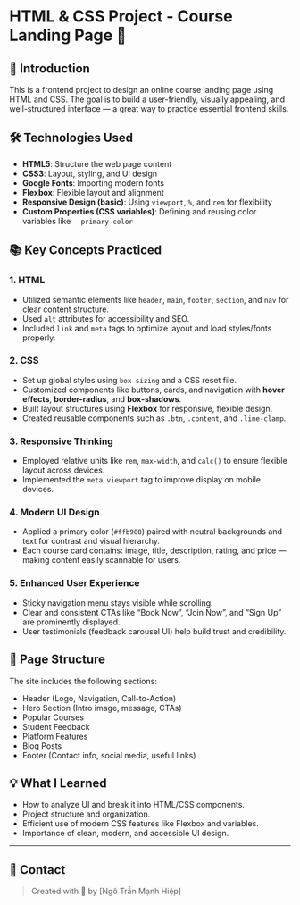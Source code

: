 # HTML & CSS Project - Course Landing Page 🎯

## 📝 Introduction

This is a frontend project to design an online course landing page using HTML and CSS. The goal is to build a user-friendly, visually appealing, and well-structured interface — a great way to practice essential frontend skills.

## 🛠️ Technologies Used

-   **HTML5**: Structure the web page content
-   **CSS3**: Layout, styling, and UI design
-   **Google Fonts**: Importing modern fonts
-   **Flexbox**: Flexible layout and alignment
-   **Responsive Design (basic)**: Using `viewport`, `%`, and `rem` for flexibility
-   **Custom Properties (CSS variables)**: Defining and reusing color variables like `--primary-color`

## 📚 Key Concepts Practiced

### 1. **HTML**

-   Utilized semantic elements like `header`, `main`, `footer`, `section`, and `nav` for clear content structure.
-   Used `alt` attributes for accessibility and SEO.
-   Included `link` and `meta` tags to optimize layout and load styles/fonts properly.

### 2. **CSS**

-   Set up global styles using `box-sizing` and a CSS reset file.
-   Customized components like buttons, cards, and navigation with **hover effects**, **border-radius**, and **box-shadows**.
-   Built layout structures using **Flexbox** for responsive, flexible design.
-   Created reusable components such as `.btn`, `.content`, and `.line-clamp`.

### 3. **Responsive Thinking**

-   Employed relative units like `rem`, `max-width`, and `calc()` to ensure flexible layout across devices.
-   Implemented the `meta viewport` tag to improve display on mobile devices.

### 4. **Modern UI Design**

-   Applied a primary color (`#ffb900`) paired with neutral backgrounds and text for contrast and visual hierarchy.
-   Each course card contains: image, title, description, rating, and price — making content easily scannable for users.

### 5. **Enhanced User Experience**

-   Sticky navigation menu stays visible while scrolling.
-   Clear and consistent CTAs like “Book Now”, “Join Now”, and “Sign Up” are prominently displayed.
-   User testimonials (feedback carousel UI) help build trust and credibility.

## 📸 Page Structure

The site includes the following sections:

-   Header (Logo, Navigation, Call-to-Action)
-   Hero Section (Intro image, message, CTAs)
-   Popular Courses
-   Student Feedback
-   Platform Features
-   Blog Posts
-   Footer (Contact info, social media, useful links)

## 💡 What I Learned

-   How to analyze UI and break it into HTML/CSS components.
-   Project structure and organization.
-   Efficient use of modern CSS features like Flexbox and variables.
-   Importance of clean, modern, and accessible UI design.

---

## 🔗 Contact

> Created with 💛 by [Ngô Trần Mạnh Hiệp]
